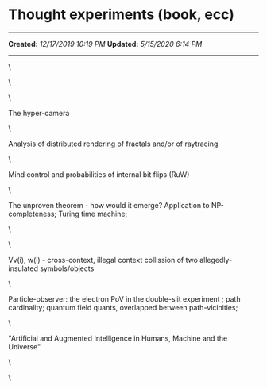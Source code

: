 Thought experiments (book, ecc)
===============================

  -------------- -----------------------
  **Created:**   *12/17/2019 10:19 PM*
  **Updated:**   *5/15/2020 6:14 PM*
  -------------- -----------------------

\

\

\

The hyper-camera

\

Analysis of distributed rendering of fractals and/or of raytracing

\

Mind control and probabilities of internal bit flips (RuW)

\

The unproven theorem - how would it emerge? Application to
NP-completeness; Turing time machine;

\

\

Vv(i), w(i) - cross-context, illegal context collission of two
allegedly-insulated symbols/objects

\

Particle-observer: the electron PoV in the double-slit experiment ; path
cardinality; quantum field quants, overlapped between path-vicinities;

\

\"Artificial and Augmented Intelligence in Humans, Machine and the
Universe\"

\

\

 
